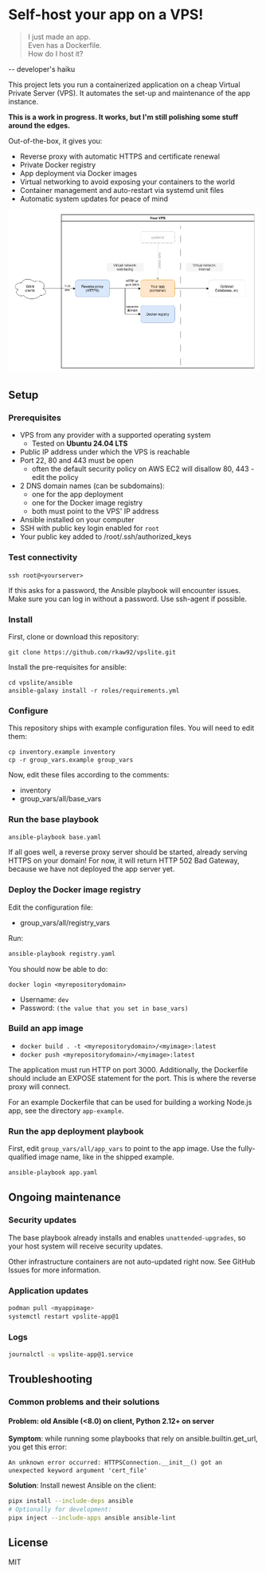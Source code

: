 # Self-host your app on a VPS!

> I just made an app.  
> Even has a Dockerfile.  
> How do I host it?

-- developer's haiku

This project lets you run a containerized application on a cheap Virtual Private Server (VPS). It automates the set-up and maintenance of the app instance.

**This is a work in progress. It works, but I'm still polishing some stuff around the edges.**

Out-of-the-box, it gives you:
* Reverse proxy with automatic HTTPS and certificate renewal
* Private Docker registry
* App deployment via Docker images
* Virtual networking to avoid exposing your containers to the world
* Container management and auto-restart via systemd unit files
* Automatic system updates for peace of mind

![architecture diagram](vpslite.drawio.png)

## Setup

### Prerequisites
* VPS from any provider with a supported operating system
    * Tested on **Ubuntu 24.04 LTS**
* Public IP address under which the VPS is reachable
* Port 22, 80 and 443 must be open
    * often the default security policy on AWS EC2 will disallow 80, 443 - edit the policy
* 2 DNS domain names (can be subdomains):
    * one for the app deployment
    * one for the Docker image registry
    * both must point to the VPS' IP address
* Ansible installed on your computer
* SSH with public key login enabled for `root`
* Your public key added to /root/.ssh/authorized_keys

### Test connectivity
`ssh root@<yourserver>`

If this asks for a password, the Ansible playbook will encounter issues. Make sure you can log in without a password. Use ssh-agent if possible.

### Install
First, clone or download this repository:

```
git clone https://github.com/rkaw92/vpslite.git
```

Install the pre-requisites for ansible:
```
cd vpslite/ansible
ansible-galaxy install -r roles/requirements.yml
```

### Configure

This repository ships with example configuration files. You will need to edit them:

```
cp inventory.example inventory
cp -r group_vars.example group_vars
```

Now, edit these files according to the comments:
* inventory
* group_vars/all/base_vars

### Run the base playbook

```sh
ansible-playbook base.yaml
```

If all goes well, a reverse proxy server should be started, already serving HTTPS on your domain! For now, it will return HTTP 502 Bad Gateway, because we have not deployed the app server yet.

### Deploy the Docker image registry

Edit the configuration file:
* group_vars/all/registry_vars

Run:

```sh
ansible-playbook registry.yaml
```

You should now be able to do:
```
docker login <myrepositorydomain>
```

* Username: `dev`
* Password: `(the value that you set in base_vars)`

### Build an app image

* `docker build . -t <myrepositorydomain>/<myimage>:latest`
* `docker push <myrepositorydomain>/<myimage>:latest`

The application must run HTTP on port 3000. Additionally, the Dockerfile should include an EXPOSE statement for the port. This is where the reverse proxy will connect.

For an example Dockerfile that can be used for building a working Node.js app, see the directory `app-example`.

### Run the app deployment playbook

First, edit `group_vars/all/app_vars` to point to the app image. Use the fully-qualified image name, like in the shipped example.

```sh
ansible-playbook app.yaml
```

## Ongoing maintenance

### Security updates

The base playbook already installs and enables `unattended-upgrades`, so your host system will receive security updates.

Other infrastructure containers are not auto-updated right now. See GitHub Issues for more information.

### Application updates

```sh
podman pull <myappimage>
systemctl restart vpslite-app@1
```

### Logs

```sh
journalctl -u vpslite-app@1.service
```

## Troubleshooting

### Common problems and their solutions

#### Problem: old Ansible (<8.0) on client, Python 2.12+ on server
**Symptom**: while running some playbooks that rely on ansible.builtin.get_url, you get this error:
```
An unknown error occurred: HTTPSConnection.__init__() got an unexpected keyword argument 'cert_file'
```

**Solution**: Install newest Ansible on the client:
```sh
pipx install --include-deps ansible
# Optionally for development:
pipx inject --include-apps ansible ansible-lint
```

## License
MIT

